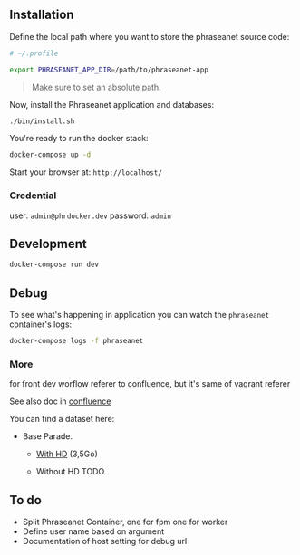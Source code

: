 ## Installation

Define the local path where you want to store the phraseanet source code:

```bash
# ~/.profile

export PHRASEANET_APP_DIR=/path/to/phraseanet-app
```
> Make sure to set an absolute path.

Now, install the Phraseanet application and databases:

```bash
./bin/install.sh
```

You're ready to run the docker stack:

```bash
docker-compose up -d
```

Start your browser at: `http://localhost/`

### Credential 

user: `admin@phrdocker.dev`
password: `admin`

## Development

```bash
docker-compose run dev
```

## Debug

To see what's happening in application you can watch the `phraseanet` container's logs:

```bash
docker-compose logs -f phraseanet
```

### More

for front dev worflow referer to confluence, but it's same of vagrant referer

See also doc in [confluence](https://phraseanet.atlassian.net/wiki/spaces/PHRAS/pages/573571073/Docker+notes+de+formations+du+10+d+cembre+2018)


You can find a dataset here:

- Base Parade.
  - [With HD](https://s3-eu-west-1.amazonaws.com/alchemy-datasets-test/db_alch_dataset_parade_v02.zip) (3,5Go)
    
  - Without HD 
    TODO

## To do

- Split Phraseanet Container, one for fpm  one for worker
- Define user name based on argument 
- Documentation of host setting for debug url 
